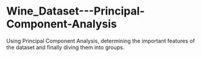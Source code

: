 # Wine_Dataset---Principal-Component-Analysis
Using Principal Component Analysis, determining the important features of the dataset and finally diving them into groups.
